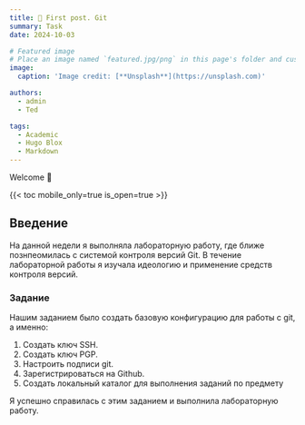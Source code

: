 ```yaml
---
title: 🎉 First post. Git
summary: Task
date: 2024-10-03

# Featured image
# Place an image named `featured.jpg/png` in this page's folder and customize its options here.
image:
  caption: 'Image credit: [**Unsplash**](https://unsplash.com)'

authors:
  - admin
  - Ted

tags:
  - Academic
  - Hugo Blox
  - Markdown
---
```


Welcome 👋

{{< toc mobile_only=true is_open=true >}}

## Введение

 На данной недели я выполняла лабораторную работу, где ближе познпеомилась с системой контроля версий Git. В течение лабораторной работы я изучала идеологию и применение средств контроля версий. 

[//]: # ([![The template is mobile first with a responsive design to ensure that your site looks stunning on every device.]&#40;https://raw.githubusercontent.com/wowchemy/wowchemy-hugo-modules/main/starters/academic/preview.png&#41;]&#40;https://hugoblox.com&#41;)

### Задание
Нашим заданием было создать базовую конфигурацию для работы с git, а именно: 
1. Создать ключ SSH.
2. Создать ключ PGP. 
3. Настроить подписи git.
4. Зарегистрироваться на Github.
5. Создать локальный каталог для выполнения заданий по предмету

Я успешно справилась с этим заданием и выполнила лабораторную работу. 

